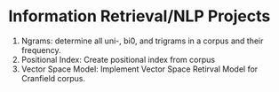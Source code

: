 # Information Retrieval/NLP Projects

1. Ngrams: determine all uni-, bi0, and trigrams in a corpus and their frequency.
2. Positional Index: Create positional index from corpus
3. Vector Space Model: Implement Vector Space Retirval Model for Cranfield corpus.
